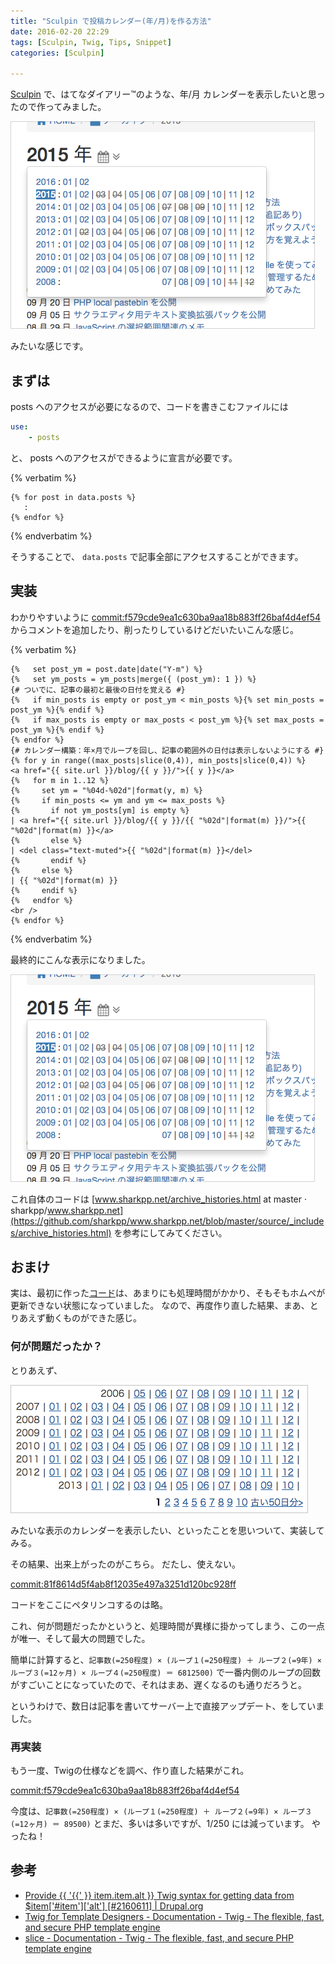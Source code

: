 ```yaml
---
title: "Sculpin で投稿カレンダー(年/月)を作る方法"
date: 2016-02-20 22:29
tags: [Sculpin, Twig, Tips, Snippet]
categories: [Sculpin]

---
```


[Sculpin](http://sculpin.io/) で、はてなダイアリー&trade;のような、年/月 カレンダーを表示したいと思ったので作ってみました。

![年/月カレンダー](/images/2016_0220_year_month_calendar.png)

みたいな感じです。

## まずは

posts へのアクセスが必要になるので、コードを書きこむファイルには

```yaml
use:
    - posts
```

と、 posts へのアクセスができるように宣言が必要です。

{% verbatim %}
```twig
{% for post in data.posts %}
   :
{% endfor %}
```
{% endverbatim %}

そうすることで、 `data.posts` で記事全部にアクセスすることができます。

## 実装

わかりやすいように [commit:f579cde9ea1c630ba9aa18b883ff26baf4d4ef54](https://github.com/sharkpp/www.sharkpp.net/commit/f579cde9ea1c630ba9aa18b883ff26baf4d4ef54) からコメントを追加したり、削ったりしているけどだいたいこんな感じ。

{% verbatim %}
```twig
{%   set post_ym = post.date|date("Y-m") %}
{%   set ym_posts = ym_posts|merge({ (post_ym): 1 }) %}
{# ついでに、記事の最初と最後の日付を覚える #}
{%   if min_posts is empty or post_ym < min_posts %}{% set min_posts = post_ym %}{% endif %}
{%   if max_posts is empty or max_posts < post_ym %}{% set max_posts = post_ym %}{% endif %}
{% endfor %}
{# カレンダー構築：年×月でループを回し、記事の範囲外の日付は表示しないようにする #}
{% for y in range((max_posts|slice(0,4)), min_posts|slice(0,4)) %}
<a href="{{ site.url }}/blog/{{ y }}/">{{ y }}</a>
{%   for m in 1..12 %}
{%     set ym = "%04d-%02d"|format(y, m) %}
{%     if min_posts <= ym and ym <= max_posts %}
{%       if not ym_posts[ym] is empty %}
| <a href="{{ site.url }}/blog/{{ y }}/{{ "%02d"|format(m) }}/">{{ "%02d"|format(m) }}</a>
{%       else %}
| <del class="text-muted">{{ "%02d"|format(m) }}</del>
{%       endif %}
{%     else %}
| {{ "%02d"|format(m) }}
{%     endif %}
{%   endfor %}
<br />
{% endfor %}
```
{% endverbatim %}

最終的にこんな表示になりました。

![年/月カレンダー](/images/2016_0220_year_month_calendar.png)

これ自体のコードは [www.sharkpp.net/archive_histories.html at master · sharkpp/www.sharkpp.net](https://github.com/sharkpp/www.sharkpp.net/blob/master/source/_includes/archive_histories.html) を参考にしてみてください。

## おまけ

実は、最初に作った[コード](https://github.com/sharkpp/www.sharkpp.net/commit/81f8614d5f4ab8f12035e497a3251d120bc928ff)は、あまりにも処理時間がかかり、そもそもホムペが更新できない状態になっていました。
なので、再度作り直した結果、まあ、とりあえず動くものができた感じ。

### 何が問題だったか？

とりあえず、

![年/月カレンダーサンプル](/images/2016_0220_year_month_calendar_sample.png)

みたいな表示のカレンダーを表示したい、といったことを思いついて、実装してみる。

その結果、出来上がったのがこちら。
だたし、使えない。

[commit:81f8614d5f4ab8f12035e497a3251d120bc928ff](https://github.com/sharkpp/www.sharkpp.net/commit/81f8614d5f4ab8f12035e497a3251d120bc928ff)

コードをここにペタリンコするのは略。

これ、何が問題だったかというと、処理時間が異様に掛かってしまう、この一点が唯一、そして最大の問題でした。

簡単に計算すると、`記事数(=250程度) × (ループ１(=250程度) ＋ ループ２(=9年) × ループ３(=12ヶ月) × ループ４(=250程度) ＝ 6812500)` で一番内側のループの回数がすごいことになっていたので、それはまあ、遅くなるのも通りだろうと。

というわけで、数日は記事を書いてサーバー上で直接アップデート、をしていました。

### 再実装

もう一度、Twigの仕様などを調べ、作り直した結果がこれ。

[commit:f579cde9ea1c630ba9aa18b883ff26baf4d4ef54](https://github.com/sharkpp/www.sharkpp.net/commit/f579cde9ea1c630ba9aa18b883ff26baf4d4ef54)

今度は、`記事数(=250程度) × (ループ１(=250程度) ＋ ループ２(=9年) × ループ３(=12ヶ月) ＝ 89500)` とまだ、多いは多いですが、1/250 には減っています。
やったね！

## 参考

* [Provide {{ '{{' }} item.item.alt }} Twig syntax for getting data from $item&#091;'#item'&#093;&#091;'alt'&#093; &#091;#2160611&#093; | Drupal.org](https://www.drupal.org/node/2160611)
* [Twig for Template Designers - Documentation - Twig - The flexible, fast, and secure PHP template engine](http://twig.sensiolabs.org/doc/templates.html#variables)
* [slice - Documentation - Twig - The flexible, fast, and secure PHP template engine](http://twig.sensiolabs.org/doc/filters/slice.html)

